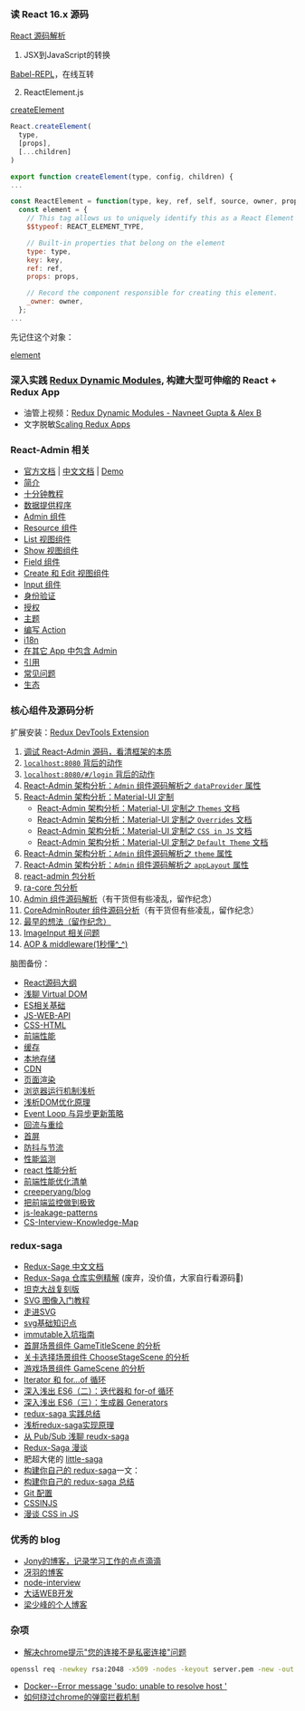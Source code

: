 
### 读 React 16.x 源码

[React 源码解析](https://react.jokcy.me/)

1. JSX到JavaScript的转换

[Babel-REPL](https://babeljs.io/repl)，在线互转

2. ReactElement.js

[createElement](https://reactjs.org/docs/react-api.html#createelement)
```jsx
React.createElement(
  type,
  [props],
  [...children]
)

export function createElement(type, config, children) {
...

const ReactElement = function(type, key, ref, self, source, owner, props) {
  const element = {
    // This tag allows us to uniquely identify this as a React Element
    $$typeof: REACT_ELEMENT_TYPE,

    // Built-in properties that belong on the element
    type: type,
    key: key,
    ref: ref,
    props: props,

    // Record the component responsible for creating this element.
    _owner: owner,
  };
...
```
先记住这个对象：

[element](./docs/images/react/element.png)


### 深入实践 [Redux Dynamic Modules](https://github.com/Microsoft/redux-dynamic-modules), 构建大型可伸缩的 React + Redux App
* 油管上视频：[Redux Dynamic Modules - Navneet Gupta & Alex B](https://www.youtube.com/watch?v=SktRbSZ-4Tk)
* 文字脱敏[Scaling Redux Apps](./docs/stories/scaling-redux-app.md)

### React-Admin 相关
* [官方文档](https://marmelab.com/react-admin/) | [中文文档](https://www.react-admin.com) | [Demo](https://o-o.ren/scaling-redux-apps/demo/#/customers)
* [简介](https://www.react-admin.com/docs/zh-CN/intro.html)
* [十分钟教程](https://www.react-admin.com/docs/zh-CN/tutorial.html)
* [数据提供程序](https://www.react-admin.com/docs/zh-CN/data-providers.html)
* [Admin 组件](https://www.react-admin.com/docs/zh-CN/admin-component.html)
* [Resource 组件](https://www.react-admin.com/docs/zh-CN/resource-component.html)
* [List 视图组件](https://www.react-admin.com/docs/zh-CN/list-view-component.html)
* [Show 视图组件](https://www.react-admin.com/docs/zh-CN/show-view-component.html)
* [Field 组件](https://www.react-admin.com/docs/zh-CN/field-components.html)
* [Create 和 Edit 视图组件](https://www.react-admin.com/docs/zh-CN/creat-edit-view-components.html)
* [Input 组件](https://www.react-admin.com/docs/zh-CN/input-components.html)
* [身份验证](https://www.react-admin.com/docs/zh-CN/authentication.html)
* [授权](https://www.react-admin.com/docs/zh-CN/authorization.html)
* [主题](https://www.react-admin.com/docs/zh-CN/theming.html)
* [编写 Action](https://www.react-admin.com/docs/zh-CN/actions.html)
* [i18n](https://www.react-admin.com/docs/zh-CN/translation.html)
* [在其它 App 中包含 Admin](https://www.react-admin.com/docs/zh-CN/custom-app.html)
* [引用](https://www.react-admin.com/docs/zh-CN/reference.html)
* [常见问题](https://www.react-admin.com/docs/zh-CN/faq.html)
* [生态](https://www.react-admin.com/docs/zh-CN/ecosystem.html)

### 核心组件及源码分析

扩展安装：[Redux DevTools Extension](https://github.com/zalmoxisus/redux-devtools-extension)

1. [调试 React-Admin 源码，看清框架的本质](./docs/stories/debug-react-admin.md)
2. [`localhost:8080` 背后的动作](./docs/stories/redux-devtools/npm-start.md)
3. [`localhost:8080/#/login` 背后的动作](./docs/stories/redux-devtools/route-login.md)
4. [React-Admin 架构分析：`Admin` 组件源码解析之 `dataProvider` 属性](./docs/stories/core-admin-data-provider.md)
5. [React-Admin 架构分析：Material-UI 定制](./docs/stories/material-ui-customization.md)
    * [React-Admin 架构分析：Material-UI 定制之 `Themes` 文档](./docs/stories/material-ui-customization-themes.md)
    * [React-Admin 架构分析：Material-UI 定制之 `Overrides` 文档](./docs/stories/material-ui-customization-overrides.md)
    * [React-Admin 架构分析：Material-UI 定制之 `CSS in JS` 文档](./docs/stories/material-ui-customization-css-in-js.md)
    * [React-Admin 架构分析：Material-UI 定制之 `Default Theme` 文档](./docs/stories/material-ui-customization-default-theme.md)
6. [React-Admin 架构分析：`Admin` 组件源码解析之 `theme` 属性](./docs/stories/core-admin-app-theme.md)
7. [React-Admin 架构分析：`Admin` 组件源码解析之 `appLayout` 属性](./docs/stories/core-admin-app-layout.md)
8. [react-admin 包分析](./docs/stories/react-admin-package.md)
9. [ra-core 包分析](./docs/stories/ra-core-package.md)
10. [Admin 组件源码解析](./docs/stories/Admin.md)（有干货但有些凌乱，留作纪念）
11. [CoreAdminRouter 组件源码分析](./docs/stories/CoreAdminRouter.md)（有干货但有些凌乱，留作纪念）
12. [最早的想法（留作纪念）](./docs/stories/old-readme.md)
13. [ImageInput 相关问题](https://github.com/Kirk-Wang/react-admin-app/issues/1)
14. [AOP & middleware(1秒懂^_^)](./docs/stories/aop-middleware.md)

脑图备份：
* [React源码大纲](./docs/images/react/react-1.png)
* [浅聊 Virtual DOM](./docs/images/react/virtual_dom.png)
* [ES相关基础](./docs/images/jsms/ES_basic.png)
* [JS-WEB-API](./docs/images/jsms/JS-WEB-API.png)
* [CSS-HTML](./docs/images/jsms/CSS-HTML.png)
* [前端性能](./docs/images/perf/perf_img.png)
* [缓存](./docs/images/perf/perf_cache.png)
* [本地存储](./docs/images/perf/perf_storage.png)
* [CDN](./docs/images/perf/perf_cdn.png)
* [页面渲染](./docs/images/perf/perf_pagerender.png)
* [浏览器运行机制浅析](./docs/images/perf/perf_explorer.png)
* [浅析DOM优化原理](./docs/images/perf/perf_dom.png)
* [Event Loop 与异步更新策略](./docs/images/perf/perf_eventloop.png)
* [回流与重绘](./docs/images/perf/perf_reflow_repaint.png)
* [首屏](./docs/images/perf/perf_homepage.png)
* [防抖与节流](./docs/images/perf/perf_th.png)
* [性能监测](./docs/images/perf/perf.png)
* [react 性能分析](https://react.css88.com/blog/2018/09/10/introducing-the-react-profiler.html#profiling-an-application)
* [前端性能优化清单](https://juejin.im/post/5a966bd16fb9a0635172a50a)
* [creeperyang/blog](https://github.com/creeperyang/blog/issues)
* [把前端监控做到极致](https://juejin.im/post/5a52f138f265da3e5b32a41b)
* [js-leakage-patterns](https://github.com/zhansingsong/js-leakage-patterns)
* [CS-Interview-Knowledge-Map](https://github.com/InterviewMap/CS-Interview-Knowledge-Map)

### redux-saga

* [Redux-Sage 中文文档](https://redux-saga-in-chinese.js.org/)
* [Redux-Saga 仓库实例精解](./docs/stories/saga/examples-saga.md) (废弃，没价值，大家自行看源码🤣)
* [坦克大战复刻版](https://zhuanlan.zhihu.com/p/35551654) 
* [SVG 图像入门教程](http://www.ruanyifeng.com/blog/2018/08/svg.html)
* [走进SVG](https://www.imooc.com/learn/143)
* [svg基础知识点](./docs/images/.png)
* [immutable入坑指南](http://www.aliued.com/?p=4175)
* [首屏场景组件 GameTitleScene 的分析](./docs/stories/battle-city/game-title-scene.md)
* [关卡选择场景组件 ChooseStageScene 的分析](./docs/stories/battle-city/choose-stage-scene.md)
* [游戏场景组件 GameScene 的分析](./docs/stories/battle-city/game-scene.md)
* [Iterator 和 for...of 循环](http://es6.ruanyifeng.com/#docs/iterator)
* [深入浅出 ES6（二）：迭代器和 for-of 循环](http://www.infoq.com/cn/articles/es6-in-depth-iterators-and-the-for-of-loop)
* [深入浅出 ES6（三）：生成器 Generators](http://www.infoq.com/cn/articles/es6-in-depth-generators)
* [redux-saga 实践总结](https://zhuanlan.zhihu.com/p/23012870)
* [浅析redux-saga实现原理](https://zhuanlan.zhihu.com/p/30098155)
* [从 Pub/Sub 浅聊 reudx-saga](./docs/stories/saga/pub-sub-saga.md)
* [Redux-Saga 漫谈](https://www.yuque.com/lovesueee/blog/redux-saga)
* 肥超大佬的 [little-saga](https://github.com/little-saga/little-saga)
* [构建你自己的 redux-saga](https://github.com/little-saga/little-saga/blob/master/docs/building-your-own-redux-saga.md)一文：
* [构建你自己的 redux-saga 总结](./docs/stories/saga/build-saga.md)
* [Git 配置](./docs/images/mac/git/gitconfig.png)
* [CSSINJS](http://cssinjs.org)
* [漫谈 CSS in JS](https://zhuanlan.zhihu.com/p/31622439)

### 优秀的 blog
* [Jony的博客，记录学习工作的点点滴滴](https://github.com/forthealllight/blog)
* [冴羽的博客](https://github.com/mqyqingfeng/Blog)
* [node-interview](https://github.com/ElemeFE/node-interview/tree/master/sections/zh-cn)
* [大话WEB开发](https://github.com/SFLAQiu/web-develop)
* [梁少峰的个人博客](https://github.com/youngwind/blog)

### 杂项
* [解决chrome提示"您的连接不是私密连接"问题](https://github.com/mrdulin/blog/issues/32)
```sh
openssl req -newkey rsa:2048 -x509 -nodes -keyout server.pem -new -out server.crt -subj /CN=dev.xx.com -reqexts SAN -extensions SAN -config <(cat /System/Library/OpenSSL/openssl.cnf <(printf '[SAN]\nsubjectAltName=DNS:dev.xx.com')) -sha256 -days 3650
```
* [Docker--Error message 'sudo: unable to resolve host <USER>'](https://askubuntu.com/questions/59458/error-message-sudo-unable-to-resolve-host-user)
* [如何绕过chrome的弹窗拦截机制](https://my.oschina.net/jsan/blog/1545859)
